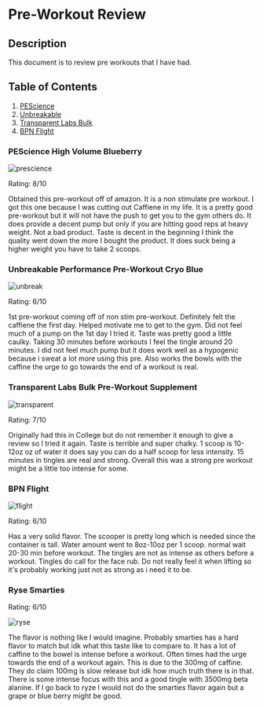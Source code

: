 # Pre-Workout Review

## Description

This document is to review pre workouts that I have had.

## Table of Contents

1. [PEScience](#pescience-high-volume-blueberry)
2. [Unbreakable](#unbreakable-performance-pre-workout-cryo-blue)
3. [Transparent Labs Bulk](#transparent-labs-bulk-pre-workout-supplement)
4. [BPN Flight](#bpn-flight)

### PEScience High Volume Blueberry

![prescience](71Nu84MhU2L._AC_SX679_.jpg)

Rating: 8/10

Obtained this pre-workout off of amazon. It is a non stimulate pre workout. I got this one because I was cutting out Caffiene in my life. It is a pretty good pre-workout but it will not have the push to get you to the gym others do. It does provide a decent pump but only if you are hitting good reps at heavy weight. Not a bad product. Taste is decent in the beginning I think the quality went down the more I bought the product. It does suck being a higher weight you have to take 2 scoops.

### Unbreakable Performance Pre-Workout Cryo Blue

![unbreak](509630_GNC%20Unbreakable%20Pre%20Workout%20Cryo%20Blue_Tub.jpg)

Rating: 6/10

1st pre-workout coming off of non stim pre-workout. Definitely felt the caffiene the first day. Helped motivate me to get to the gym. Did not feel much of a pump on the 1st day I tried it. Taste was pretty good a little caulky. Taking 30 minutes before workouts I feel the tingle around 20 minutes. I did not feel much pump but it does work well as a hypogenic because i sweat a lot more using this pre. Also works the bowls with the caffine the urge to go towards the end of a workout is real.

### Transparent Labs Bulk Pre-Workout Supplement

![transparent](61iVfSvmp5S._AC_UF1000,1000_QL80_.jpg)

Rating: 7/10

Originally had this in College but do not remember it enough to give a review so I tried it again. Taste is terrible and super chalky. 1 scoop is 10-12oz oz of water it does say you can do a half scoop for less intensity. 15 minutes in tingles are real and strong. Overall this was a strong pre workout might be a little too intense for some.

### BPN Flight

![flight](flight.JPG)

Rating: 6/10

Has a very solid flavor. The scooper is pretty long which is needed since the container is tall. Water amount went to 8oz-10oz per 1 scoop. normal wait 20-30 min before workout. The tingles are not as intense as others before a workout. Tingles do call for the face rub. Do not really feel it when lifting so it's probably working just not as strong as i need it to be.

### Ryse Smarties

Rating: 6/10

![ryse](71GqWHMfZmL._AC_UF894,1000_QL80_.jpg)

The flavor is nothing like I would imagine. Probably smarties has a hard flavor to match but idk what this taste like to compare to. It has a lot of caffine to the bowel is intense before a workout. Often times had the urge towards the end of a workout again. This is due to the 300mg of caffine. They do claim 100mg is slow release but idk how much truth there is in that. There is some intense focus with this and a good tingle with 3500mg beta alanine. If I go back to ryze I would not do the smarties flavor again but a grape or blue berry might be good.
